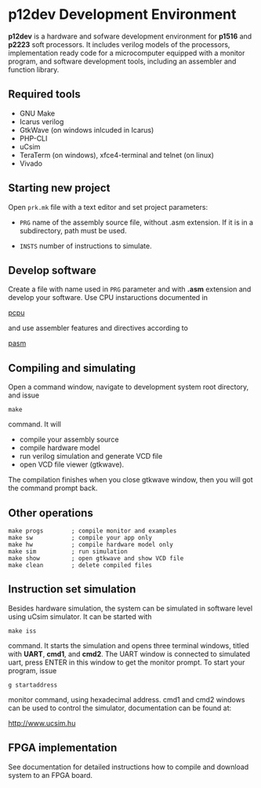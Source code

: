 # p12dev Development Environment

**p12dev** is a hardware and sofware development environment for
**p1516** and **p2223** soft processors. It includes verilog models of
the processors, implementation ready code for a microcomputer equipped
with a monitor program, and software development tools, including an
assembler and function library.


## Required tools

- GNU Make
- Icarus verilog
- GtkWave (on windows inlcuded in Icarus)
- PHP-CLI
- uCsim
- TeraTerm (on windows), xfce4-terminal and telnet (on linux)
- Vivado


## Starting new project

Open `prk.mk` file with a text editor and set project parameters:

- `PRG` name of the assembly source file, without .asm extension. If
  it is in a subdirectory, path must be used.
  
- `INSTS` number of instructions to simulate.


## Develop software

Create a file with name used in `PRG` parameter and with **.asm**
extension and develop your software. Use CPU instaructions documented in

[pcpu](https://docs.google.com/document/d/1MMJTB6DxL5sSkYoF5do1A1qZC5c4BnU0c9VOwRNeq6Y/edit?usp=sharing)

and use assembler features and directives according to

[pasm](https://docs.google.com/document/d/1bQZooX6hUN2C4n99xTbH_ixLitfhPmOWg5OT2IrxJ5U/edit?usp=sharing)


## Compiling and simulating

Open a command window, navigate to development system root directory,
and issue

```
make
```

command. It will

- compile your assembly source
- compile hardware model
- run verilog simulation and generate VCD file
- open VCD file viewer (gtkwave).

The compilation finishes when you close gtkwave window, then you will
got the command prompt back.


## Other operations

```
make progs        ; compile monitor and examples
make sw           ; compile your app only
make hw           ; compile hardware model only
make sim          ; run simulation
make show         ; open gtkwave and show VCD file
make clean        ; delete compiled files
```


## Instruction set simulation

Besides hardware simulation, the system can be simulated in software
level using uCsim simulator. It can be started with

```
make iss
```

command. It starts the simulation and opens three terminal windows,
titled with **UART**, **cmd1**, and **cmd2**. The UART window is
connected to simulated uart, press ENTER in this window to get the
monitor prompt. To start your program, issue

```
g startaddress
```

monitor command, using hexadecimal address. cmd1 and cmd2 windows can
be used to control the simulator, documentation can be found at:

http://www.ucsim.hu


## FPGA implementation

See documentation for detailed instructions how to compile and
download system to an FPGA board.
